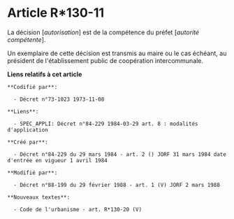 # Article R*130-11

La décision [*autorisation*] est de la compétence du préfet [*autorité compétente*].

Un exemplaire de cette décision est transmis au maire ou le cas échéant, au président de l'établissement public de
coopération intercommunale.

**Liens relatifs à cet article**

	**Codifié par**:

	  - Décret n°73-1023 1973-11-08

	**Liens**:

	  - SPEC_APPLI: Décret n°84-229 1984-03-29 art. 8 : modalités d'application

	**Créé par**:

	  - Décret n°84-229 du 29 mars 1984 - art. 2 () JORF 31 mars 1984 date d'entrée en vigueur 1 avril 1984

	**Modifié par**:

	  - Décret n°88-199 du 29 février 1988 - art. 1 (V) JORF 2 mars 1988

	**Nouveaux textes**:

	  - Code de l'urbanisme - art. R*130-20 (V)
